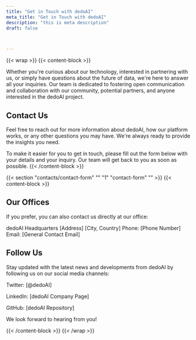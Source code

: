 ```yaml
---
title: "Get in Touch with dedoAI"
meta_title: "Get in Touch with dedoAI"
description: "this is meta description"
draft: false



---
```

{{< wrap >}}
{{< content-block >}}

Whether you're curious about our technology, interested in partnering with us, or simply have questions about the future of data, we're here to answer all your inquiries. Our team is dedicated to fostering open communication and collaboration with our community, potential partners, and anyone interested in the dedoAI project.

## Contact Us

Feel free to reach out for more information about dedoAI, how our platform works, or any other questions you may have. We're always ready to provide the insights you need.

To make it easier for you to get in touch, please fill out the form below with your details and your inquiry. Our team will get back to you as soon as possible.
{{< /content-block >}}
<!-- Contact Form -->
{{< section "contacts/contact-form" "" "1" "contact-form" "" >}}
{{< content-block >}}
## Our Offices

If you prefer, you can also contact us directly at our office:

dedoAI Headquarters [Address] [City, Country] Phone: [Phone Number] Email: [General Contact Email]

## Follow Us

Stay updated with the latest news and developments from dedoAI by following us on our social media channels:

Twitter: [@dedoAI]

LinkedIn: [dedoAI Company Page]

GitHub: [dedoAI Repository]

We look forward to hearing from you!

{{< /content-block >}}
{{< /wrap >}}

